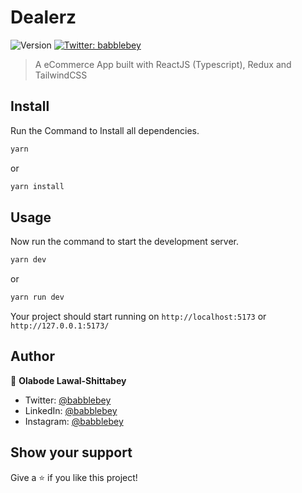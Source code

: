 # Dealerz

<p>
  <img alt="Version" src="https://img.shields.io/badge/version-0.0.0-blue.svg?cacheSeconds=2592000" />
  <a href="https://twitter.com/babblebey" target="_blank">
    <img alt="Twitter: babblebey" src="https://img.shields.io/twitter/follow/babblebey.svg?style=social" />
  </a>
</p>

> A eCommerce App built with ReactJS (Typescript), Redux and TailwindCSS

## Install
Run the Command to Install all dependencies.
```sh
yarn 
```
or
```sh
yarn install
```

## Usage

Now run the command to start the development server.
```sh
yarn dev
```
or
```sh
yarn run dev
```

Your project should start running on `http://localhost:5173` or `http://127.0.0.1:5173/`

## Author

👤 **Olabode Lawal-Shittabey**

* Twitter: [@babblebey](https://twitter.com/babblebey)
* LinkedIn: [@babblebey](https://linkedin.com/in/babblebey)
* Instagram: [@babblebey](https://instagram.com/babblebey)

## Show your support

Give a ⭐️ if you like this project!
